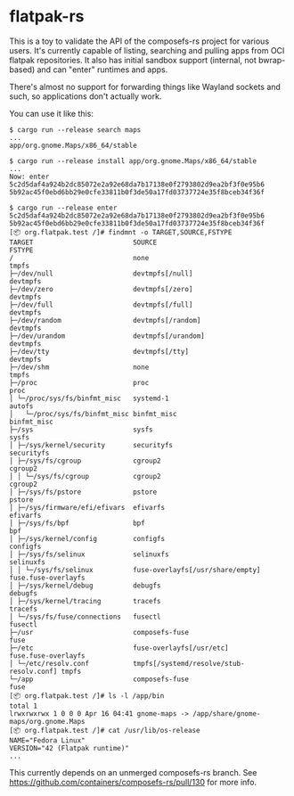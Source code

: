 # flatpak-rs

This is a toy to validate the API of the composefs-rs project for various
users.  It's currently capable of listing, searching and pulling apps from OCI
flatpak repositories.  It also has initial sandbox support (internal, not
bwrap-based) and can "enter" runtimes and apps.

There's almost no support for forwarding things like Wayland sockets and such,
so applications don't actually work.

You can use it like this:

```
$ cargo run --release search maps
...
app/org.gnome.Maps/x86_64/stable

$ cargo run --release install app/org.gnome.Maps/x86_64/stable
...
Now: enter 5c2d5daf4a924b2dc85072e2a92e68da7b17138e0f2793802d9ea2bf3f0e95b6 5b92ac45f0ebd6bb29e0cfe33811b0f3de50a17fd03737724e35f8bceb34f36f

$ cargo run --release enter 5c2d5daf4a924b2dc85072e2a92e68da7b17138e0f2793802d9ea2bf3f0e95b6 5b92ac45f0ebd6bb29e0cfe33811b0f3de50a17fd03737724e35f8bceb34f36f
[📦 org.flatpak.test /]# findmnt -o TARGET,SOURCE,FSTYPE
TARGET                         SOURCE                                   FSTYPE
/                              none                                     tmpfs
├─/dev/null                    devtmpfs[/null]                          devtmpfs
├─/dev/zero                    devtmpfs[/zero]                          devtmpfs
├─/dev/full                    devtmpfs[/full]                          devtmpfs
├─/dev/random                  devtmpfs[/random]                        devtmpfs
├─/dev/urandom                 devtmpfs[/urandom]                       devtmpfs
├─/dev/tty                     devtmpfs[/tty]                           devtmpfs
├─/dev/shm                     none                                     tmpfs
├─/proc                        proc                                     proc
│ └─/proc/sys/fs/binfmt_misc   systemd-1                                autofs
│   └─/proc/sys/fs/binfmt_misc binfmt_misc                              binfmt_misc
├─/sys                         sysfs                                    sysfs
│ ├─/sys/kernel/security       securityfs                               securityfs
│ ├─/sys/fs/cgroup             cgroup2                                  cgroup2
│ │ └─/sys/fs/cgroup           cgroup2                                  cgroup2
│ ├─/sys/fs/pstore             pstore                                   pstore
│ ├─/sys/firmware/efi/efivars  efivarfs                                 efivarfs
│ ├─/sys/fs/bpf                bpf                                      bpf
│ ├─/sys/kernel/config         configfs                                 configfs
│ ├─/sys/fs/selinux            selinuxfs                                selinuxfs
│ │ └─/sys/fs/selinux          fuse-overlayfs[/usr/share/empty]         fuse.fuse-overlayfs
│ ├─/sys/kernel/debug          debugfs                                  debugfs
│ ├─/sys/kernel/tracing        tracefs                                  tracefs
│ └─/sys/fs/fuse/connections   fusectl                                  fusectl
├─/usr                         composefs-fuse                           fuse
├─/etc                         fuse-overlayfs[/usr/etc]                 fuse.fuse-overlayfs
│ └─/etc/resolv.conf           tmpfs[/systemd/resolve/stub-resolv.conf] tmpfs
└─/app                         composefs-fuse                           fuse
[📦 org.flatpak.test /]# ls -l /app/bin
total 1
lrwxrwxrwx 1 0 0 0 Apr 16 04:41 gnome-maps -> /app/share/gnome-maps/org.gnome.Maps
[📦 org.flatpak.test /]# cat /usr/lib/os-release
NAME="Fedora Linux"
VERSION="42 (Flatpak runtime)"
...
```

This currently depends on an unmerged composefs-rs branch.  See
https://github.com/containers/composefs-rs/pull/130 for more info.
